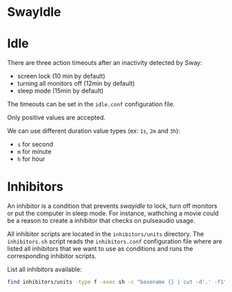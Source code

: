 SwayIdle
========

# Idle

There are three action timeouts after an inactivity detected by Sway:

- screen lock (10 min by default)
- turning all monitors off (12min by default)
- sleep mode (15min by default)

The timeouts can be set in the `idle.conf` configuration file.

Only positive values are accepted.

We can use different duration value types (ex: `1s`, `2m` and `3h`):

- `s` for second
- `m` for minute
- `h` for hour

# Inhibitors

An inhibitor is a condition that prevents *swayidle* to lock, turn off monitors
or put the computer in sleep mode. For instance, wathching a movie could be
a reason to create a inhibitor that checks on pulseaudio usage.

All inhibitor scripts are located in the `inhibitors/units` directory.
The `inhibitors.sh` script reads the `inhibitors.conf` configuration file
where are listed all inhibitors that we want to use as conditions and
runs the corresponding inhibitor scripts.

List all inhibitors available:

```bash
find inhibitors/units -type f -exec sh -c "basename {} | cut -d'.' -f1" \;
```
